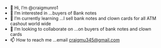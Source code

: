 - 👋 Hi, I’m @craigmunro1
- 👀 I’m interested in ...buyers of Bank notes
- 🌱 I’m currently learning ...I sell bank notes and clown cards for all ATM cashout world wide
- 💞️ I’m looking to collaborate on ...on buyers of bank notes and clown cards
- 📫 How to reach me ...email   craigmu345@gmail.com

<!---
craigmunro1/craigmunro1 is a ✨ special ✨ repository because its `README.md` (this file) appears on your GitHub profile.
You can click the Preview link to take a look at your changes.
--->
